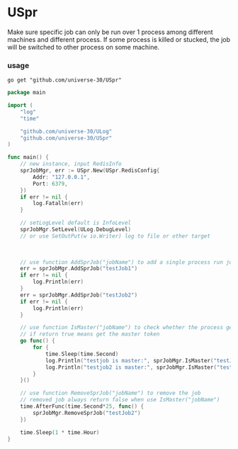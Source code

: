 # USpr

Make sure specific job can only be run over 1 process among different machines and different process. If some process is killed or stucked, the job will be switched to other process on some machine.

### usage
```
go get "github.com/universe-30/USpr"
```

```go
package main

import (
	"log"
	"time"

	"github.com/universe-30/ULog"
	"github.com/universe-30/USpr"
)

func main() {
	// new instance, input RedisInfo
	sprJobMgr, err := USpr.New(USpr.RedisConfig{
		Addr: "127.0.0.1",
		Port: 6379,
	})
	if err != nil {
		log.Fatalln(err)
	}

	// setLogLevel default is InfoLevel
	sprJobMgr.SetLevel(ULog.DebugLevel)
	// or use SetOutPut(w io.Writer) log to file or other target
	
	

	// use function AddSprJob("jobName") to add a single process run job
	err = sprJobMgr.AddSprJob("testJob1")
	if err != nil {
		log.Println(err)
	}
	err = sprJobMgr.AddSprJob("testJob2")
	if err != nil {
		log.Println(err)
	}

	// use function IsMaster("jobName") to check whether the process get the master token or not
	// if return true means get the master token
	go func() {
		for {
			time.Sleep(time.Second)
			log.Println("testjob is master:", sprJobMgr.IsMaster("testJob1"))
			log.Println("testjob2 is master:", sprJobMgr.IsMaster("testJob2"))
		}
	}()

	// use function RemoveSprJob("jobName") to remove the job
	// removed job always return false when use IsMaster("jobName")
	time.AfterFunc(time.Second*25, func() {
		sprJobMgr.RemoveSprJob("testJob2")
	})

	time.Sleep(1 * time.Hour)
}
```